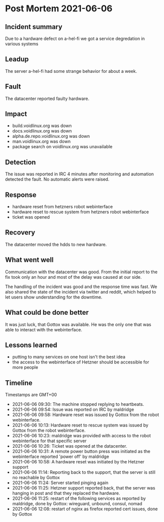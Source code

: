 # Post Mortem 2021-06-06

## Incident summary

Due to a hardware defect on a-hel-fi we got a service degredation in various
systems

## Leadup

The server a-hel-fi had some strange behavior for about a week.

## Fault

The datacenter reported faulty hardware.

## Impact

* build.voidlinux.org was down
* docs.voidlinux.org was down
* alpha.de.repo.voidlinux.org was down
* man.voidlinux.org was down
* package search on voidlinux.org was unavailable

## Detection

The issue was reported in IRC 4 minutes after monitoring and automation
detected the fault. No automatic alerts were raised.

## Response

* hardware reset from hetzners robot webinterface
* hardware reset to rescue system from hetzners robot webinterface
* ticket was opened

## Recovery

The datacenter moved the hdds to new hardware.

## What went well

Communication with the datacenter was good. From the initial report to the fix
took only an hour and most of the delay was caused at our side.

The handling of the incident was good and the response time was fast. We also
shared the state of the incident via twitter and reddit, which helped to let
users show understanding for the downtime.

## What could be done better

It was just luck, that Gottox was available. He was the only one that was able
to interact with the webinterface.

## Lessons learned

* putting to many services on one host isn't the best idea
* the access to the webinterface of Hetzner should be accessible for more people

## Timeline

Timestamps are GMT+00

* 2021-06-06 09:30: The machine stopped replying to heartbeats.
* 2021-06-06 09:54: Issue was reported on IRC by maldridge
* 2021-06-06 09:58: Hardware reset was issued by Gottox from the robot
  webinterface.
* 2021-06-06 10:13: Hardware reset to rescue system was issued  by Gottox from
  the robot webinterface.
* 2021-06-06 10:23: maldridge was provided with access to the robot
  webinterface for that specific server
* 2021-06-06 10:26: Ticket was opened at the datacenter.
* 2021-06-06 10:31: A remote power button press was initiated as the
  webinterface reported 'power off' by maldridge
* 2021-06-06 10:58: A hardware reset was initiated by the Hetzner support
* 2021-06-06 11:14: Reporting back to the support, that the server is still no
  reachable by Gottox
* 2021-06-06 11:24: Server started pinging again
* 2021-06-06 11:25: Hetzner support reported back, that the server was hanging
  in post and that they replaced the hardware.
* 2021-06-06 11:25: restart of the following services as reported by maldridge,
  done by Gottox: wireguard, unbound, consul, nomad
* 2021-06-06 12:08: restart of nginx as firefox reported cert issues, done by
  Gottox
